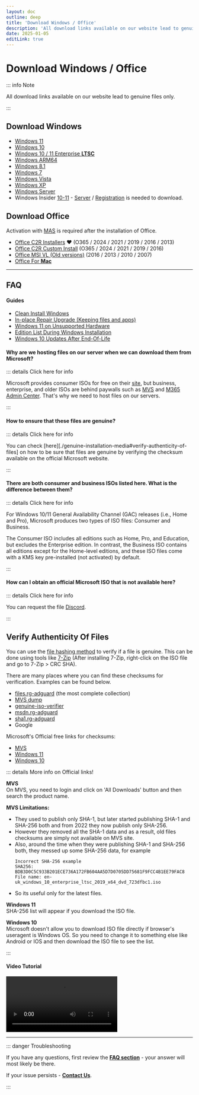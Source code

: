 ```yaml
---
layout: doc
outline: deep
title: 'Download Windows / Office'
description: 'All download links available on our website lead to genuine files only'
date: 2025-01-05
editLink: true
---
```


# Download Windows / Office

::: info Note

All download links available on our website lead to genuine files only.

:::

## Download Windows
-  [Windows 11](./windows_11_links)                                                                                                                                                              
-  [Windows 10](./windows_10_links)                                                                                                                                                              
-  [Windows 10 / 11 Enterprise **LTSC**](./windows_ltsc_links)                                                                                                                                   
-  [Windows ARM64](./windows_arm_links)                                                                                                                                                          
-  [Windows 8.1](./windows_8.1_links)                                                                                                                                                            
-  [Windows 7](./windows_7_links)                                                                                                                                                                
-  [Windows Vista](./windows_vista__links)    
-  [Windows XP](./windows_xp_links)                                                                                                                                                              
-  [Windows Server](./windows_server_links)                                                                                                                                                      
-  Windows Insider [10-11][1] - [Server][2] / [Registration][3] is needed to download.

## Download Office

Activation with [MAS](./index#step-2-run-the-activation-script) is required after the installation of Office.

-  [Office C2R Installers][4] ❤️ (O365 / 2024 / 2021 / 2019 / 2016 / 2013)  
-  [Office C2R Custom Install][5] (O365 / 2024 / 2021 / 2019 / 2016)
-  [Office MSI VL (Old versions)](./office_msi_links) (2016 / 2013 / 2010 / 2007)
-  [Office For **Mac**](./office_for_mac)                             

---

## FAQ

#### Guides

- [Clean Install Windows](./clean_install_windows)
- [In-place Repair Upgrade (Keeping files and apps)](./in-place_repair_upgrade)
- [Windows 11 on Unsupported Hardware](./clean_install_windows#windows-11-on-unsupported-hardware)
- [Edition List During Windows Installation](./clean_install_windows#edition-list-during-windows-installation)
- [Windows 10 Updates After End-Of-Life](./windows10_eol)

#### Why are we hosting files on our server when we can download them from Microsoft?

::: details Click here for info

Microsoft provides consumer ISOs for free on their [site][6], but business, enterprise, and older ISOs are behind paywalls such as [MVS][7] and [M365 Admin Center][8]. That's why we need to host files on our servers.

:::

#### How to ensure that these files are genuine?

::: details Click here for info

You can check [here][./genuine-installation-media#verify-authenticity-of-files] on how to be sure that files are genuine by verifying the checksum available on the official Microsoft website.

:::

#### There are both consumer and business ISOs listed here. What is the difference between them?

::: details Click here for info

For Windows 10/11 General Availability Channel (GAC) releases (i.e., Home and Pro), Microsoft produces two types of ISO files: Consumer and Business. 

The Consumer ISO includes all editions such as Home, Pro, and Education, but excludes the Enterprise edition. In contrast, the Business ISO contains all editions except for the Home-level editions, and these ISO files come with a KMS key pre-installed (not activated) by default.

:::

#### How can I obtain an official Microsoft ISO that is not available here?

::: details Click here for info

You can request the file [Discord][9].

:::


## Verify Authenticity Of Files

You can use the [file hashing method][10] to verify if a file is genuine. This can be done using tools like [7-Zip][11] (After installing 7-Zip, right-click on the ISO file and go to 7-Zip > CRC SHA).

There are many places where you can find these checksums for verification. Examples can be found below.

- [files.rg-adguard][12] (the most complete collection)
- [MVS dump][13]
- [genuine-iso-verifier][14]
- [msdn.rg-adguard][15]
- [sha1.rg-adguard][16]
- Google

Microsoft's Official free links for checksums:

- [MVS][17]
- [Windows 11][18]
-	[Windows 10][19]


::: details More info on Official links!

**MVS**  
On MVS, you need to login and click on 'All Downloads' button and then search the product name.  

**MVS Limitations:**  
 -	They used to publish only SHA-1, but later started publishing SHA-1 and SHA-256 both and from 2022 they now publish only SHA-256.  
 -	However they removed all the SHA-1 data and as a result, old files checksums are simply not available on MVS site.  
 -	Also, around the time when they were publishing SHA-1 and SHA-256 both, they messed up some SHA-256 data, for example 
 	```
 	Incorrect SHA-256 example
 	SHA256: BDB3D0C5C933B201ECE736A172FB604AA5D7D0705DD75681F9FCC4B1EE79FAC8
 	File name: en-uk_windows_10_enterprise_ltsc_2019_x64_dvd_723dfbc1.iso
 	```
 -	So its useful only for the latest files.

**Windows 11**  
SHA-256 list will appear if you download the ISO file.

**Windows 10**  
Microsoft doesn't allow you to download ISO file directly if browser's useragent is Windows OS. So you need to change it to something else like Android or IOS and then download the ISO file to see the list.

:::


#### Video Tutorial

<video class="video-js vjs-default-skin vjs-fluid" controls preload="auto" data-setup='{}'>
  <source src="/how_to_verify_files.mp4" type="video/mp4" />
  <p class="vjs-no-js"></p>
</video>

---

::: danger Troubleshooting

If you have any questions, first review the [**FAQ section**](./faq) - your answer will most likely be there.  

If your issue persists - [**Contact Us**](./troubleshoot).

:::

[1]: https://www.microsoft.com/en-us/software-download/windowsinsiderpreviewiso
[2]: https://www.microsoft.com/en-us/software-download/windowsinsiderpreviewserver
[3]: https://www.microsoft.com/en-us/windowsinsider/getting-started
[4]: https://gravesoft.dev/office_c2r_links
[5]: https://gravesoft.dev/office_c2r_custom
[6]: https://www.microsoft.com/en-us/software-download
[7]: https://visualstudio.microsoft.com/subscriptions/
[8]: https://learn.microsoft.com/en-us/licensing/vlsc-faqs-home-page
[9]: https://discord.gg/FajfGaH3nD
[10]: https://en.wikipedia.org/wiki/File_verification
[11]: https://7-zip.org/
[12]: https://files.rg-adguard.net/search
[13]: https://awuctl.github.io/mvs/
[14]: https://genuine-iso-verifier.weebly.com/
[15]: https://msdn.rg-adguard.net/
[16]: https://sha1.rg-adguard.net/
[17]: https://my.visualstudio.com/Downloads
[18]: https://www.microsoft.com/en-us/software-download/windows11
[19]: https://www.microsoft.com/en-us/software-download/windows10
